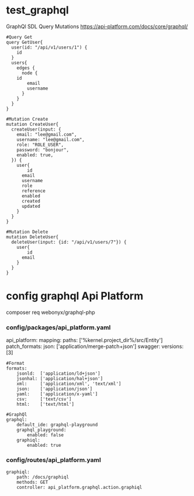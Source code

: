 # test_graphql
GraphQl SDL Query Mutations
https://api-platform.com/docs/core/graphql/

```
#Query Get
query GetUser{
  user(id: "/api/v1/users/1") {
    id
  }
  users{
    edges {
      node {
	id
        email
        username
      }
    }
  }
}

#Mutation Create
mutation CreateUser{
  createUser(input: {
    email: "lee@gmail.com", 
    username: "lee@gmail.com", 
    role: "ROLE_USER",
    password: "bonjour",
    enabled: true,
  }) {
    user{
        id
      email
      username
      role
      reference
      enabled
      created
      updated
    }
  }
}

#Mutation Delete
mutation DeleteUser{
  deleteUser(input: {id: "/api/v1/users/7"}) {
    user{
        id
      email
    }
  }
}

```

# config graphql Api Platform
composer req webonyx/graphql-php

### config/packages/api_platform.yaml
api_platform:
    mapping:
        paths: ['%kernel.project_dir%/src/Entity']
    patch_formats:
        json: ['application/merge-patch+json']
    swagger:
        versions: [3]

    #Format
    formats:
        jsonld:  ['application/ld+json']
        jsonhal: ['application/hal+json']
        xml:     ['application/xml', 'text/xml']
        json:    ['application/json']
        yaml:    ['application/x-yaml']
        csv:     ['text/csv']
        html:    ['text/html']

    #GraphQl
    graphql:
        default_ide: graphql-playground
        graphql_playground:
            enabled: false
        graphiql:
            enabled: true

### config/routes/api_platform.yaml
```
graphiql:
    path: /docs/graphiql
    methods: GET
    controller: api_platform.graphql.action.graphiql
```
    
